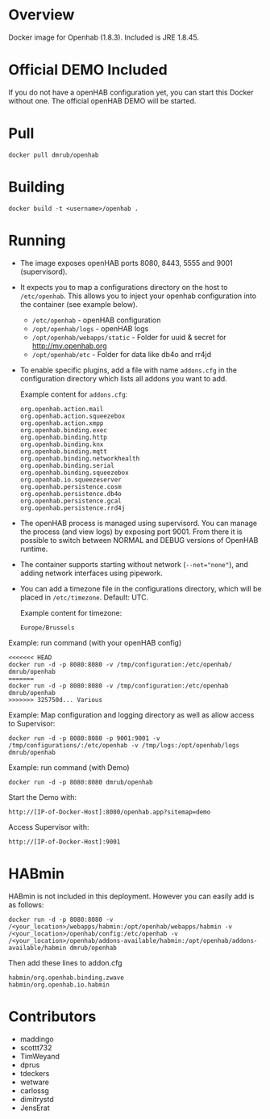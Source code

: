 Overview
========

Docker image for Openhab (1.8.3). Included is JRE 1.8.45.


Official DEMO Included
========

If you do not have a openHAB configuration yet, you can start this Docker without one. The official openHAB DEMO will be started.

Pull
=======
```docker pull dmrub/openhab```

Building
========

```docker build -t <username>/openhab .```

Running
=======

* The image exposes openHAB ports 8080, 8443, 5555 and 9001 (supervisord).
* It expects you to map a configurations directory on the host to `/etc/openhab`. This allows you to inject your openhab configuration into the container (see example below).
  * `/etc/openhab` - openHAB configuration
  * `/opt/openhab/logs` - openHAB logs
  * `/opt/openhab/webapps/static` - Folder for uuid & secret for http://my.openhab.org
  * `/opt/openhab/etc` - Folder for data like db4o and rr4jd
* To enable specific plugins, add a file with name `addons.cfg` in the configuration directory which lists all addons you want to add.

  Example content for `addons.cfg`:
  ```
  org.openhab.action.mail
  org.openhab.action.squeezebox
  org.openhab.action.xmpp
  org.openhab.binding.exec
  org.openhab.binding.http
  org.openhab.binding.knx
  org.openhab.binding.mqtt
  org.openhab.binding.networkhealth
  org.openhab.binding.serial
  org.openhab.binding.squeezebox
  org.openhab.io.squeezeserver
  org.openhab.persistence.cosm
  org.openhab.persistence.db4o
  org.openhab.persistence.gcal
  org.openhab.persistence.rrd4j
  ```

* The openHAB process is managed using supervisord.  You can manage the process (and view logs) by exposing port 9001. From there it is possible to switch between NORMAL and DEBUG versions of OpenHAB runtime.
* The container supports starting without network (`--net="none"`), and adding network interfaces using pipework.
* You can add a timezone file in the configurations directory, which will be placed in `/etc/timezone`. Default: UTC.

  Example content for timezone:
  ```
  Europe/Brussels
  ```

Example: run command (with your openHAB config)
```
<<<<<<< HEAD
docker run -d -p 8080:8080 -v /tmp/configuration:/etc/openhab/ dmrub/openhab
=======
docker run -d -p 8080:8080 -v /tmp/configuration:/etc/openhab dmrub/openhab
>>>>>>> 325750d... Various
```


Example: Map configuration and logging directory as well as allow access to Supervisor:
```
docker run -d -p 8080:8080 -p 9001:9001 -v /tmp/configurations/:/etc/openhab -v /tmp/logs:/opt/openhab/logs dmrub/openhab
```

Example: run command (with Demo)
```
docker run -d -p 8080:8080 dmrub/openhab
```

Start the Demo with:
```
http://[IP-of-Docker-Host]:8080/openhab.app?sitemap=demo
```
Access Supervisor with:
```
http://[IP-of-Docker-Host]:9001
```


HABmin
=======

HABmin is not included in this deployment.  However you can easily add is as follows:
```
docker run -d -p 8080:8080 -v /<your_location>/webapps/habmin:/opt/openhab/webapps/habmin -v /<your_location>/openhab/config:/etc/openhab -v /<your_location>/openhab/addons-available/habmin:/opt/openhab/addons-available/habmin dmrub/openhab
```

Then add these lines to addon.cfg
```
habmin/org.openhab.binding.zwave
habmin/org.openhab.io.habmin
```

Contributors
============
* maddingo
* scottt732
* TimWeyand
* dprus
* tdeckers
* wetware
* carlossg
* dimitrystd
* JensErat
